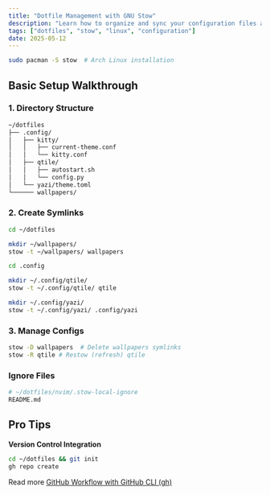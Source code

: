 ```yaml
---
title: "Dotfile Management with GNU Stow"
description: "Learn how to organize and sync your configuration files across systems using GNU Stow."
tags: ["dotfiles", "stow", "linux", "configuration"]
date: 2025-05-12
---
```


```bash
sudo pacman -S stow  # Arch Linux installation
```

## **Basic Setup Walkthrough**

### 1. Directory Structure
```bash
~/dotfiles
├── .config/
│   ├── kitty/
│   │   ├── current-theme.conf
│   │   └── kitty.conf
│   ├── qtile/
│   │   ├── autostart.sh
│   │   └── config.py
│   └── yazi/theme.toml
└────── wallpapers/
```

### 2. Create Symlinks
```bash
cd ~/dotfiles

mkdir ~/wallpapers/
stow -t ~/wallpapers/ wallpapers

cd .config

mkdir ~/.config/qtile/
stow -t ~/.config/qtile/ qtile

mkdir ~/.config/yazi/
stow -t ~/.config/yazi/ .config/yazi
```

### 3. Manage Configs
```bash
stow -D wallpapers  # Delete wallpapers symlinks
stow -R qtile # Restow (refresh) qtile
```


### Ignore Files
```bash
# ~/dotfiles/nvim/.stow-local-ignore
README.md
```

## **Pro Tips**

**Version Control Integration**  
   ```bash
   cd ~/dotfiles && git init
   gh repo create
   ```
Read more [GitHub Workflow with GitHub CLI (gh)](./gh-github-cli-repo-management)
